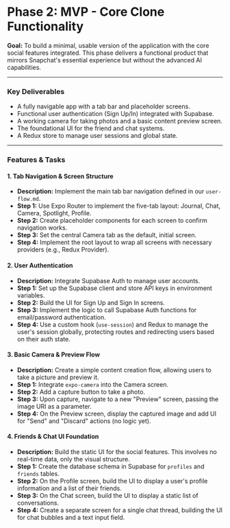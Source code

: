 # Phase 2: MVP - Core Clone Functionality

**Goal:** To build a minimal, usable version of the application with the core social features integrated. This phase delivers a functional product that mirrors Snapchat's essential experience but without the advanced AI capabilities.

---

### Key Deliverables

- A fully navigable app with a tab bar and placeholder screens.
- Functional user authentication (Sign Up/In) integrated with Supabase.
- A working camera for taking photos and a basic content preview screen.
- The foundational UI for the friend and chat systems.
- A Redux store to manage user sessions and global state.

---

### Features & Tasks

#### 1. Tab Navigation & Screen Structure

- **Description:** Implement the main tab bar navigation defined in our `user-flow.md`.
- **Step 1:** Use Expo Router to implement the five-tab layout: Journal, Chat, Camera, Spotlight, Profile.
- **Step 2:** Create placeholder components for each screen to confirm navigation works.
- **Step 3:** Set the central Camera tab as the default, initial screen.
- **Step 4:** Implement the root layout to wrap all screens with necessary providers (e.g., Redux Provider).

#### 2. User Authentication

- **Description:** Integrate Supabase Auth to manage user accounts.
- **Step 1:** Set up the Supabase client and store API keys in environment variables.
- **Step 2:** Build the UI for Sign Up and Sign In screens.
- **Step 3:** Implement the logic to call Supabase Auth functions for email/password authentication.
- **Step 4:** Use a custom hook (`use-session`) and Redux to manage the user's session globally, protecting routes and redirecting users based on their auth state.

#### 3. Basic Camera & Preview Flow

- **Description:** Create a simple content creation flow, allowing users to take a picture and preview it.
- **Step 1:** Integrate `expo-camera` into the Camera screen.
- **Step 2:** Add a capture button to take a photo.
- **Step 3:** Upon capture, navigate to a new "Preview" screen, passing the image URI as a parameter.
- **Step 4:** On the Preview screen, display the captured image and add UI for "Send" and "Discard" actions (no logic yet).

#### 4. Friends & Chat UI Foundation

- **Description:** Build the static UI for the social features. This involves no real-time data, only the visual structure.
- **Step 1:** Create the database schema in Supabase for `profiles` and `friends` tables.
- **Step 2:** On the Profile screen, build the UI to display a user's profile information and a list of their friends.
- **Step 3:** On the Chat screen, build the UI to display a static list of conversations.
- **Step 4:** Create a separate screen for a single chat thread, building the UI for chat bubbles and a text input field.
